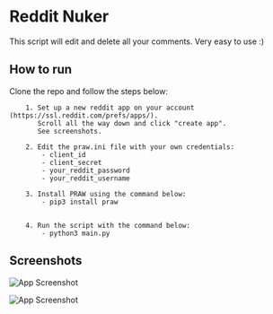 # Reddit Nuker

This script will edit and delete all your comments. Very easy to use :)

## How to run

Clone the repo and follow the steps below:

```
    1. Set up a new reddit app on your account (https://ssl.reddit.com/prefs/apps/).
       Scroll all the way down and click "create app".
       See screenshots.
```
```
    2. Edit the praw.ini file with your own credentials:
        - client_id
        - client_secret
        - your_reddit_password
        - your_reddit_username
```
```    
    3. Install PRAW using the command below:
        - pip3 install praw
    
```
```
    4. Run the script with the command below:
        - python3 main.py
```

## Screenshots

![App Screenshot](https://i.imgur.com/QWzIsB2.png)

![App Screenshot](https://i.imgur.com/uvkLYNf.png)
